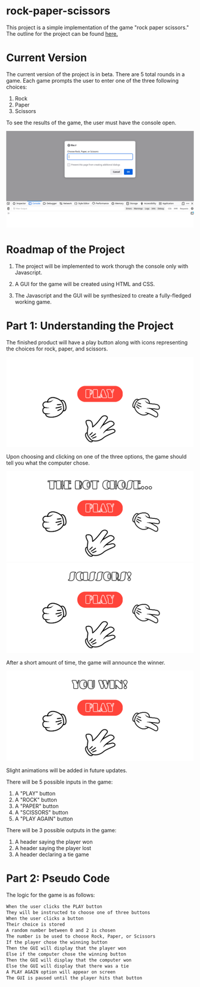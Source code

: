 # rock-paper-scissors

This project is a simple implementation of the game "rock paper scissors." The outline for the project can be found [here.](https://www.theodinproject.com/paths/foundations/courses/foundations/lessons/rock-paper-scissors)

# Current Version 

The current version of the project is in beta. There are 5 total rounds in a game. Each game prompts the user to enter one of the three following choices:

1. Rock
2. Paper
3. Scissors

To see the results of the game, the user must have the console open. 

![The current version of the game](img/JSGame.png)

# Roadmap of the Project

1. The project will be implemented to work thorugh the console only with Javascript.

2. A GUI for the game will be created using HTML and CSS.

3. The Javascript and the GUI will be synthesized to create a fully-fledged working game.

# Part 1: Understanding the Project

The finished product will have a play button along with icons representing the choices for rock, paper, and scissors. 

![A mockup of the Rock Paper Scissors game](img/play.png)

Upon choosing and clicking on one of the three options, the game should tell you what the computer chose.

![Showing what the computer chose](img/play2.png)
![Showing what the computer chose](img/play3.png)

After a short amount of time, the game will announce the winner.

![Showing the winner](img/play4.png)

Slight animations will be added in future updates.

There will be 5 possible inputs in the game:

1. A "PLAY" button
2. A "ROCK" button
3. A "PAPER" button
4. A "SCISSORS" button
5. A "PLAY AGAIN" button

There will be 3 possible outputs in the game:

1. A header saying the player won
2. A header saying the player lost
3. A header declaring a tie game

# Part 2: Pseudo Code

The logic for the game is as follows:
```
When the user clicks the PLAY button
They will be instructed to choose one of three buttons
When the user clicks a button
Their choice is stored
A random number between 0 and 2 is chosen
The number is be used to choose Rock, Paper, or Scissors
If the player chose the winning button
Then the GUI will display that the player won
Else if the computer chose the winning button
Then the GUI will display that the computer won
Else the GUI will display that there was a tie
A PLAY AGAIN option will appear on screen
The GUI is paused until the player hits that button
```
